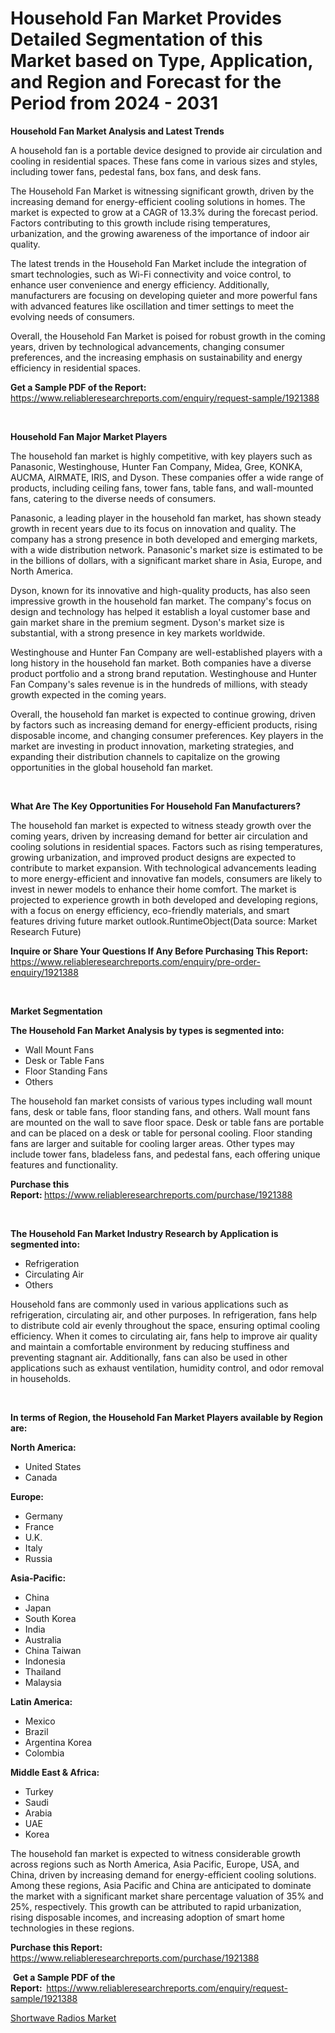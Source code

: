 <p><h1>Household Fan Market Provides Detailed Segmentation of this Market based on Type, Application, and Region and Forecast for the Period from 2024 - 2031</h1></p><p><strong>Household Fan Market Analysis and Latest Trends</strong></p>
<p><p>A household fan is a portable device designed to provide air circulation and cooling in residential spaces. These fans come in various sizes and styles, including tower fans, pedestal fans, box fans, and desk fans.</p><p>The Household Fan Market is witnessing significant growth, driven by the increasing demand for energy-efficient cooling solutions in homes. The market is expected to grow at a CAGR of 13.3% during the forecast period. Factors contributing to this growth include rising temperatures, urbanization, and the growing awareness of the importance of indoor air quality.</p><p>The latest trends in the Household Fan Market include the integration of smart technologies, such as Wi-Fi connectivity and voice control, to enhance user convenience and energy efficiency. Additionally, manufacturers are focusing on developing quieter and more powerful fans with advanced features like oscillation and timer settings to meet the evolving needs of consumers.</p><p>Overall, the Household Fan Market is poised for robust growth in the coming years, driven by technological advancements, changing consumer preferences, and the increasing emphasis on sustainability and energy efficiency in residential spaces.</p></p>
<p><strong>Get a Sample PDF of the Report:&nbsp;</strong> <a href="https://www.reliableresearchreports.com/enquiry/request-sample/1921388">https://www.reliableresearchreports.com/enquiry/request-sample/1921388</a></p>
<p>&nbsp;</p>
<p><strong>Household Fan Major Market Players</strong></p>
<p><p>The household fan market is highly competitive, with key players such as Panasonic, Westinghouse, Hunter Fan Company, Midea, Gree, KONKA, AUCMA, AIRMATE, IRIS, and Dyson. These companies offer a wide range of products, including ceiling fans, tower fans, table fans, and wall-mounted fans, catering to the diverse needs of consumers.</p><p>Panasonic, a leading player in the household fan market, has shown steady growth in recent years due to its focus on innovation and quality. The company has a strong presence in both developed and emerging markets, with a wide distribution network. Panasonic's market size is estimated to be in the billions of dollars, with a significant market share in Asia, Europe, and North America.</p><p>Dyson, known for its innovative and high-quality products, has also seen impressive growth in the household fan market. The company's focus on design and technology has helped it establish a loyal customer base and gain market share in the premium segment. Dyson's market size is substantial, with a strong presence in key markets worldwide.</p><p>Westinghouse and Hunter Fan Company are well-established players with a long history in the household fan market. Both companies have a diverse product portfolio and a strong brand reputation. Westinghouse and Hunter Fan Company's sales revenue is in the hundreds of millions, with steady growth expected in the coming years.</p><p>Overall, the household fan market is expected to continue growing, driven by factors such as increasing demand for energy-efficient products, rising disposable income, and changing consumer preferences. Key players in the market are investing in product innovation, marketing strategies, and expanding their distribution channels to capitalize on the growing opportunities in the global household fan market.</p></p>
<p>&nbsp;</p>
<p><strong>What Are The Key Opportunities For Household Fan Manufacturers?</strong></p>
<p><p>The household fan market is expected to witness steady growth over the coming years, driven by increasing demand for better air circulation and cooling solutions in residential spaces. Factors such as rising temperatures, growing urbanization, and improved product designs are expected to contribute to market expansion. With technological advancements leading to more energy-efficient and innovative fan models, consumers are likely to invest in newer models to enhance their home comfort. The market is projected to experience growth in both developed and developing regions, with a focus on energy efficiency, eco-friendly materials, and smart features driving future market outlook.RuntimeObject(Data source: Market Research Future)</p></p>
<p><strong>Inquire or Share Your Questions If Any Before Purchasing This Report:</strong> <a href="https://www.reliableresearchreports.com/enquiry/pre-order-enquiry/1921388">https://www.reliableresearchreports.com/enquiry/pre-order-enquiry/1921388</a></p>
<p>&nbsp;</p>
<p><strong>Market Segmentation</strong></p>
<p><strong>The Household Fan Market Analysis by types is segmented into:</strong></p>
<p><ul><li>Wall Mount Fans</li><li>Desk or Table Fans</li><li>Floor Standing Fans</li><li>Others</li></ul></p>
<p><p>The household fan market consists of various types including wall mount fans, desk or table fans, floor standing fans, and others. Wall mount fans are mounted on the wall to save floor space. Desk or table fans are portable and can be placed on a desk or table for personal cooling. Floor standing fans are larger and suitable for cooling larger areas. Other types may include tower fans, bladeless fans, and pedestal fans, each offering unique features and functionality.</p></p>
<p><strong>Purchase this Report:&nbsp;</strong><a href="https://www.reliableresearchreports.com/purchase/1921388">https://www.reliableresearchreports.com/purchase/1921388</a></p>
<p>&nbsp;</p>
<p><strong>The Household Fan Market Industry Research by Application is segmented into:</strong></p>
<p><ul><li>Refrigeration</li><li>Circulating Air</li><li>Others</li></ul></p>
<p><p>Household fans are commonly used in various applications such as refrigeration, circulating air, and other purposes. In refrigeration, fans help to distribute cold air evenly throughout the space, ensuring optimal cooling efficiency. When it comes to circulating air, fans help to improve air quality and maintain a comfortable environment by reducing stuffiness and preventing stagnant air. Additionally, fans can also be used in other applications such as exhaust ventilation, humidity control, and odor removal in households.</p></p>
<p>&nbsp;</p>
<p><strong>In terms of Region, the Household Fan Market Players available by Region are:</strong></p>
<p>
    <p> <strong> North America: </strong>
        <ul>
            <li>United States</li>
            <li>Canada</li>
        </ul>
        </p> 
    <p> <strong> Europe: </strong>
        <ul>
            <li>Germany</li>
            <li>France</li>
            <li>U.K.</li>
            <li>Italy</li>
            <li>Russia</li>
        </ul>
        </p> 
    <p> <strong> Asia-Pacific: </strong>
        <ul>
            <li>China</li>
            <li>Japan</li>
            <li>South Korea</li>
            <li>India</li>
            <li>Australia</li>
            <li>China Taiwan</li>
            <li>Indonesia</li>
            <li>Thailand</li>
            <li>Malaysia</li>
        </ul>
        </p> 
    <p> <strong> Latin America: </strong>
        <ul>
            <li>Mexico</li>
            <li>Brazil</li>
            <li>Argentina Korea</li>
            <li>Colombia</li>
        </ul>
        </p> 
    <p> <strong> Middle East & Africa: </strong>
        <ul>
            <li>Turkey</li>
            <li>Saudi</li>
            <li>Arabia</li>
            <li>UAE</li>
            <li>Korea</li>
        </ul>
    </p>
    </p>
<p><p>The household fan market is expected to witness considerable growth across regions such as North America, Asia Pacific, Europe, USA, and China, driven by increasing demand for energy-efficient cooling solutions. Among these regions, Asia Pacific and China are anticipated to dominate the market with a significant market share percentage valuation of 35% and 25%, respectively. This growth can be attributed to rapid urbanization, rising disposable incomes, and increasing adoption of smart home technologies in these regions.</p></p>
<p><strong>Purchase this Report: </strong><a href="https://www.reliableresearchreports.com/purchase/1921388">https://www.reliableresearchreports.com/purchase/1921388</a></p>
<p>&nbsp;<strong>Get a Sample PDF of the Report:&nbsp;&nbsp;</strong><a href="https://www.reliableresearchreports.com/enquiry/request-sample/1921388">https://www.reliableresearchreports.com/enquiry/request-sample/1921388</a></p>
<p><strong></strong></p>
<p><p><a href="https://github.com/markusgodoy/Market-Research-Report-List-2/blob/main/shortwave-radios-market.md">Shortwave Radios Market</a></p></p>
